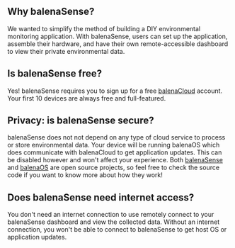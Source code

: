 ## Why balenaSense?
We wanted to simplify the method of building a DIY environmental monitoring application. With balenaSense, users can set up the application, assemble their hardware, and have their own remote-accessible dashboard to view their private environmental data.

## Is balenaSense free?
Yes! balenaSense requires you to sign up for a free [balenaCloud](https://dashboard.balena-cloud.com/signup) account. Your first 10 devices are always free and full-featured.

## Privacy: is balenaSense secure? 
balenaSense does not not depend on any type of cloud service to process or store environmental data. Your device will be running balenaOS which does communicate with balenaCloud to get application updates. This can be disabled however and won't affect your experience. Both [balenaSense](https://github.com/balenalabs/balena-sense/) and [balenaOS](https://github.com/balena-os) are open source projects, so feel free to check the source code if you want to know more about how they work!

## Does balenaSense need internet access?
You don't need an internet connection to use remotely connect to your balenaSense dashboard and view the collected data. Without an internet connection, you won't be able to connect to balenaSense to get host OS or application updates.

